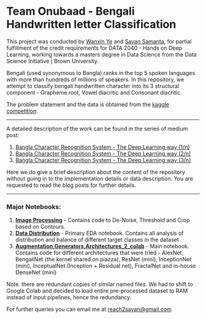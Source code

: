 # Team Onubaad - Bengali Handwritten letter Classification


This project was conducted by [Wanxin Ye](https://github.com/leavetina321) and [Sayan Samanta](https://github.com/reach2sayan), for partial fulfillment of the credit requirements for DATA 2040 - Hands on Deep Learning, working towards a masters degree in Data Science from the Data Science Initiative | Brown University. 

Bengali (used synonymous to Bangla) ranks in the top 5 spoken languages with more than hundreds of millions of speakers. In this repository, we attempt to classify bengali handwritten character into its 3 structural component -  Grapheme root, Vowel diacritic and Consonant diacritic. 

The problem statement and the data is obtained from the  [kaggle competition](https://www.kaggle.com/c/bengaliai-cv19/).

---

A detailed description of the work can be found in the series of medium post:

 1. [Bangla Character Recognition System - The Deep Learning way (1/n)](https://medium.com/analytics-vidhya/bangla-character-recognition-system-the-deep-learning-way-1-n-8671a33a7860)
 2. [Bangla Character Recognition System - The Deep Learning way (2/n)](https://medium.com/analytics-vidhya/bangla-character-recognition-system-the-deep-learning-way-2-n-d5b16333d77b)
 3. [Bangla Character Recognition System - The Deep Learning way (3/n)](https://medium.com/analytics-vidhya/bangla-character-recognition-system-the-deep-learning-way-3-n-17cb1d140a5f)
 
Here we do give a brief description about the content of the repository without going in to the implementation details or data description. You are requested to read the blog posts for further details.

---

### Major Notebooks:

 1. [**Image Processing**](https://github.com/reach2sayan/Bengali-Grapheme_DATA2040/blob/master/notebooks/Image%20processing.ipynb) - Contains code to De-Noise, Threshold and Crop based on Contours.
 2. [**Data Distribution**](https://github.com/reach2sayan/Bengali-Grapheme_DATA2040/blob/master/notebooks/Data%20Distribution.ipynb) - Primary EDA notebook. Contains all analysis of distribution and balance of different target classes in the dataset
 3. [**Augmentation,Generators,Architectures_2_colab**](https://github.com/reach2sayan/Bengali-Grapheme_DATA2040/blob/master/notebooks/Augmentation%2CGenerators%2CArchitectures_2_colab.ipynb) - Main notebook. Contains code for different architectures that were tried - AlexNet, BengaliNet (the kernel shared on piazza), ResNet (mini), InceptionNet (mini), InceptualNet (Inception + Residual net), FractalNet and in-house DenseNet (mini)
 
Note. there are redundant copies of similar named files. We had to shift to Google Colab and decided to load entire pre-processed dataset to RAM instead of input pipelines, hence the redundancy.

For further queries you can email me at reach2sayan@gmail.com

